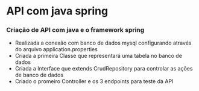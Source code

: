 # API com java spring

### Criação de API com java e o framework spring

- Realizada a conexão com banco de dados mysql configurando através do arquivo application.properties
- Criada a primeira Classe que representará uma tabela no banco de dados
- Criada a Interface que extends CrudRepository para controlar as ações de banco de dados
- Criado o promeiro Controller e os 3 endpoints para teste da API
